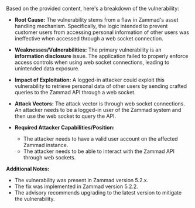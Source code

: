 Based on the provided content, here's a breakdown of the vulnerability:

* **Root Cause:** The vulnerability stems from a flaw in Zammad's asset handling mechanism. Specifically, the logic intended to prevent customer users from accessing personal information of other users was ineffective when accessed through a web socket connection.

* **Weaknesses/Vulnerabilities:** The primary vulnerability is an **information disclosure** issue. The application failed to properly enforce access controls when using web socket connections, leading to unintended data exposure.

* **Impact of Exploitation:** A logged-in attacker could exploit this vulnerability to retrieve personal data of other users by sending crafted queries to the Zammad API through a web socket.

* **Attack Vectors:** The attack vector is through web socket connections. An attacker needs to be a logged-in user of the Zammad system and then use the web socket to query the API.

* **Required Attacker Capabilities/Position:**
    * The attacker needs to have a valid user account on the affected Zammad instance.
    * The attacker needs to be able to interact with the Zammad API through web sockets.

**Additional Notes:**

*   The vulnerability was present in Zammad version 5.2.x.
*   The fix was implemented in Zammad version 5.2.2.
*   The advisory recommends upgrading to the latest version to mitigate the vulnerability.